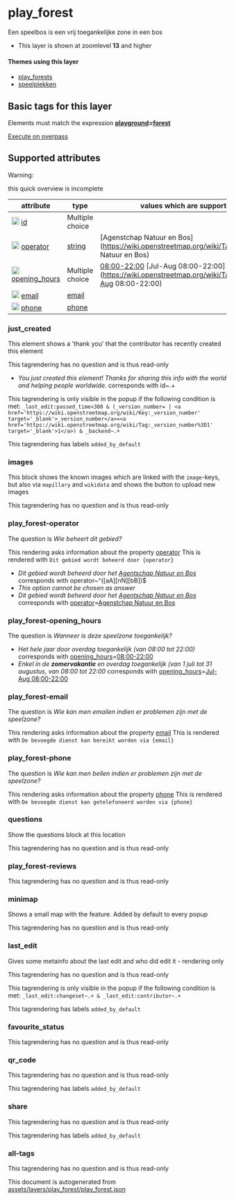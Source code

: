[//]: # (WARNING: this file is automatically generated. Please find the sources at the bottom and edit those sources)

 play_forest 
=============





Een speelbos is een vrij toegankelijke zone in een bos






  - This layer is shown at zoomlevel **13** and higher




#### Themes using this layer 





  - [play_forests](https://mapcomplete.org/play_forests)
  - [speelplekken](https://mapcomplete.org/speelplekken)




 Basic tags for this layer 
---------------------------



Elements must match the expression **<a href='https://wiki.openstreetmap.org/wiki/Key:playground' target='_blank'>playground</a>=<a href='https://wiki.openstreetmap.org/wiki/Tag:playground%3Dforest' target='_blank'>forest</a>**

[Execute on overpass](http://overpass-turbo.eu/?Q=%5Bout%3Ajson%5D%5Btimeout%3A90%5D%3B%28%20%20%20%20nwr%5B%22playground%22%3D%22forest%22%5D%28%7B%7Bbbox%7D%7D%29%3B%0A%29%3Bout%20body%3B%3E%3Bout%20skel%20qt%3B)



 Supported attributes 
----------------------



Warning: 

this quick overview is incomplete



attribute | type | values which are supported by this layer
----------- | ------ | ------------------------------------------
[<img src='https://mapcomplete.org/assets/svg/statistics.svg' height='18px'>](https://taginfo.openstreetmap.org/keys/id#values) [id](https://wiki.openstreetmap.org/wiki/Key:id) | Multiple choice | 
[<img src='https://mapcomplete.org/assets/svg/statistics.svg' height='18px'>](https://taginfo.openstreetmap.org/keys/operator#values) [operator](https://wiki.openstreetmap.org/wiki/Key:operator) | [string](../SpecialInputElements.md#string) | [Agenstchap Natuur en Bos](https://wiki.openstreetmap.org/wiki/Tag:operator%3DAgenstchap Natuur en Bos)
[<img src='https://mapcomplete.org/assets/svg/statistics.svg' height='18px'>](https://taginfo.openstreetmap.org/keys/opening_hours#values) [opening_hours](https://wiki.openstreetmap.org/wiki/Key:opening_hours) | Multiple choice | [08:00-22:00](https://wiki.openstreetmap.org/wiki/Tag:opening_hours%3D08:00-22:00) [Jul-Aug 08:00-22:00](https://wiki.openstreetmap.org/wiki/Tag:opening_hours%3DJul-Aug 08:00-22:00)
[<img src='https://mapcomplete.org/assets/svg/statistics.svg' height='18px'>](https://taginfo.openstreetmap.org/keys/email#values) [email](https://wiki.openstreetmap.org/wiki/Key:email) | [email](../SpecialInputElements.md#email) | 
[<img src='https://mapcomplete.org/assets/svg/statistics.svg' height='18px'>](https://taginfo.openstreetmap.org/keys/phone#values) [phone](https://wiki.openstreetmap.org/wiki/Key:phone) | [phone](../SpecialInputElements.md#phone) | 




### just_created 



This element shows a 'thank you' that the contributor has recently created this element

This tagrendering has no question and is thus read-only





  - *You just created this element! Thanks for sharing this info with the world and helping people worldwide.*  corresponds with  id~.+


This tagrendering is only visible in the popup if the following condition is met: `_last_edit:passed_time<300 & (_version_number= | <a href='https://wiki.openstreetmap.org/wiki/Key:_version_number' target='_blank'>_version_number</a>=<a href='https://wiki.openstreetmap.org/wiki/Tag:_version_number%3D1' target='_blank'>1</a>) & _backend~.+`

This tagrendering has labels  `added_by_default`



### images 



This block shows the known images which are linked with the `image`-keys, but also via `mapillary` and `wikidata` and shows the button to upload new images

This tagrendering has no question and is thus read-only





### play_forest-operator 



The question is  *Wie beheert dit gebied?*

This rendering asks information about the property  [operator](https://wiki.openstreetmap.org/wiki/Key:operator) This is rendered with  `Dit gebied wordt beheerd door {operator}`



  - *Dit gebied wordt beheerd door het <a href='https://www.natuurenbos.be/spelen'>Agentschap Natuur en Bos</a>*  corresponds with  operator~^([aA][nN][bB])$
  - _This option cannot be chosen as answer_
  - *Dit gebied wordt beheerd door het <a href='https://www.natuurenbos.be/spelen'>Agentschap Natuur en Bos</a>*  corresponds with  <a href='https://wiki.openstreetmap.org/wiki/Key:operator' target='_blank'>operator</a>=<a href='https://wiki.openstreetmap.org/wiki/Tag:operator%3DAgenstchap Natuur en Bos' target='_blank'>Agenstchap Natuur en Bos</a>




### play_forest-opening_hours 



The question is  *Wanneer is deze speelzone toegankelijk?*





  - *Het hele jaar door overdag toegankelijk (van 08:00 tot 22:00)*  corresponds with  <a href='https://wiki.openstreetmap.org/wiki/Key:opening_hours' target='_blank'>opening_hours</a>=<a href='https://wiki.openstreetmap.org/wiki/Tag:opening_hours%3D08:00-22:00' target='_blank'>08:00-22:00</a>
  - *Enkel in de <b>zomervakantie</b> en overdag toegankelijk (van 1 juli tot 31 augustus, van 08:00 tot 22:00*  corresponds with  <a href='https://wiki.openstreetmap.org/wiki/Key:opening_hours' target='_blank'>opening_hours</a>=<a href='https://wiki.openstreetmap.org/wiki/Tag:opening_hours%3DJul-Aug 08:00-22:00' target='_blank'>Jul-Aug 08:00-22:00</a>




### play_forest-email 



The question is  *Wie kan men emailen indien er problemen zijn met de speelzone?*

This rendering asks information about the property  [email](https://wiki.openstreetmap.org/wiki/Key:email) This is rendered with  `De bevoegde dienst kan bereikt worden via {email}`



### play_forest-phone 



The question is  *Wie kan men bellen indien er problemen zijn met de speelzone?*

This rendering asks information about the property  [phone](https://wiki.openstreetmap.org/wiki/Key:phone) This is rendered with  `De bevoegde dienst kan getelefoneerd worden via {phone}`



### questions 



Show the questions block at this location

This tagrendering has no question and is thus read-only





### play_forest-reviews 



This tagrendering has no question and is thus read-only





### minimap 



Shows a small map with the feature. Added by default to every popup

This tagrendering has no question and is thus read-only





### last_edit 



Gives some metainfo about the last edit and who did edit it - rendering only

This tagrendering has no question and is thus read-only



This tagrendering is only visible in the popup if the following condition is met: `_last_edit:changeset~.+ & _last_edit:contributor~.+`

This tagrendering has labels  `added_by_default`



### favourite_status 



This tagrendering has no question and is thus read-only





### qr_code 



This tagrendering has no question and is thus read-only



This tagrendering has labels  `added_by_default`



### share 



This tagrendering has no question and is thus read-only



This tagrendering has labels  `added_by_default`



### all-tags 



This tagrendering has no question and is thus read-only

 

This document is autogenerated from [assets/layers/play_forest/play_forest.json](https://github.com/pietervdvn/MapComplete/blob/develop/assets/layers/play_forest/play_forest.json)
